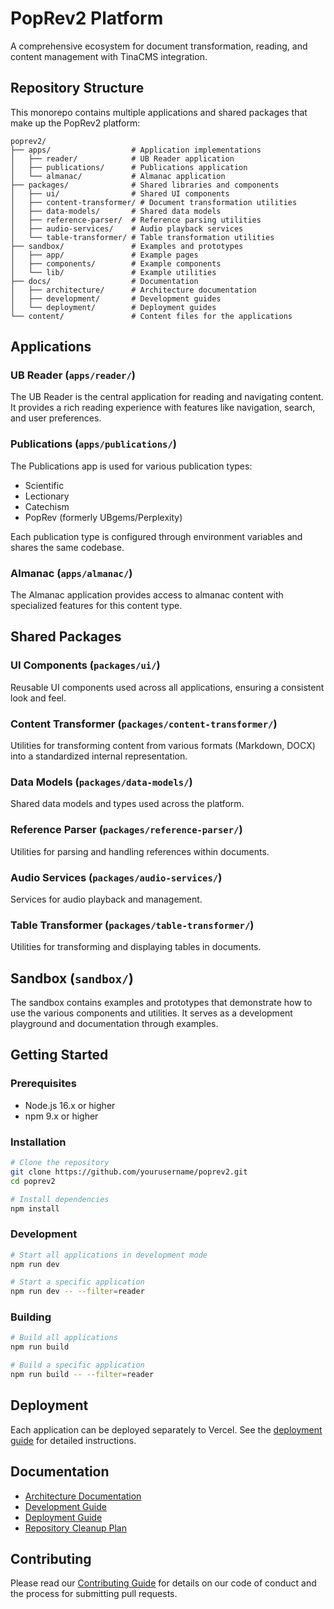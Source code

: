 # PopRev2 Platform

A comprehensive ecosystem for document transformation, reading, and content management with TinaCMS integration.

## Repository Structure

This monorepo contains multiple applications and shared packages that make up the PopRev2 platform:

```
poprev2/
├── apps/                  # Application implementations
│   ├── reader/            # UB Reader application
│   ├── publications/      # Publications application
│   └── almanac/           # Almanac application
├── packages/              # Shared libraries and components
│   ├── ui/                # Shared UI components
│   ├── content-transformer/ # Document transformation utilities
│   ├── data-models/       # Shared data models
│   ├── reference-parser/  # Reference parsing utilities
│   ├── audio-services/    # Audio playback services
│   └── table-transformer/ # Table transformation utilities
├── sandbox/               # Examples and prototypes
│   ├── app/               # Example pages
│   ├── components/        # Example components
│   └── lib/               # Example utilities
├── docs/                  # Documentation
│   ├── architecture/      # Architecture documentation
│   ├── development/       # Development guides
│   └── deployment/        # Deployment guides
└── content/               # Content files for the applications
```

## Applications

### UB Reader (`apps/reader/`)

The UB Reader is the central application for reading and navigating content. It provides a rich reading experience with features like navigation, search, and user preferences.

### Publications (`apps/publications/`)

The Publications app is used for various publication types:

- Scientific
- Lectionary
- Catechism
- PopRev (formerly UBgems/Perplexity)

Each publication type is configured through environment variables and shares the same codebase.

### Almanac (`apps/almanac/`)

The Almanac application provides access to almanac content with specialized features for this content type.

## Shared Packages

### UI Components (`packages/ui/`)

Reusable UI components used across all applications, ensuring a consistent look and feel.

### Content Transformer (`packages/content-transformer/`)

Utilities for transforming content from various formats (Markdown, DOCX) into a standardized internal representation.

### Data Models (`packages/data-models/`)

Shared data models and types used across the platform.

### Reference Parser (`packages/reference-parser/`)

Utilities for parsing and handling references within documents.

### Audio Services (`packages/audio-services/`)

Services for audio playback and management.

### Table Transformer (`packages/table-transformer/`)

Utilities for transforming and displaying tables in documents.

## Sandbox (`sandbox/`)

The sandbox contains examples and prototypes that demonstrate how to use the various components and utilities. It serves as a development playground and documentation through examples.

## Getting Started

### Prerequisites

- Node.js 16.x or higher
- npm 9.x or higher

### Installation

```bash
# Clone the repository
git clone https://github.com/yourusername/poprev2.git
cd poprev2

# Install dependencies
npm install
```

### Development

```bash
# Start all applications in development mode
npm run dev

# Start a specific application
npm run dev -- --filter=reader
```

### Building

```bash
# Build all applications
npm run build

# Build a specific application
npm run build -- --filter=reader
```

## Deployment

Each application can be deployed separately to Vercel. See the [deployment guide](docs/deployment/vercel-deployment.md) for detailed instructions.

## Documentation

- [Architecture Documentation](docs/architecture/README.md)
- [Development Guide](docs/development/README.md)
- [Deployment Guide](docs/deployment/README.md)
- [Repository Cleanup Plan](repository-cleanup-plan.md)

## Contributing

Please read our [Contributing Guide](CONTRIBUTING.md) for details on our code of conduct and the process for submitting pull requests.
